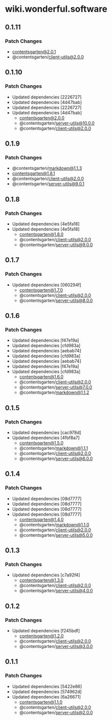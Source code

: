 # wiki.wonderful.software

## 0.1.11

### Patch Changes

- contentsgarten@2.0.1
- @contentsgarten/client-utils@2.0.0

## 0.1.10

### Patch Changes

- Updated dependencies [2226727]
- Updated dependencies [4d47bab]
- Updated dependencies [2226727]
- Updated dependencies [4d47bab]
  - contentsgarten@2.0.0
  - @contentsgarten/server-utils@10.0.0
  - @contentsgarten/client-utils@2.0.0

## 0.1.9

### Patch Changes

- @contentsgarten/markdown@1.1.3
- contentsgarten@1.8.1
- @contentsgarten/client-utils@2.0.0
- @contentsgarten/server-utils@9.0.1

## 0.1.8

### Patch Changes

- Updated dependencies [4e5fa18]
- Updated dependencies [4e5fa18]
  - contentsgarten@1.8.0
  - @contentsgarten/client-utils@2.0.0
  - @contentsgarten/server-utils@9.0.0

## 0.1.7

### Patch Changes

- Updated dependencies [060294f]
  - contentsgarten@1.7.0
  - @contentsgarten/client-utils@2.0.0
  - @contentsgarten/server-utils@8.0.0

## 0.1.6

### Patch Changes

- Updated dependencies [f47e19a]
- Updated dependencies [cfd983a]
- Updated dependencies [aebab74]
- Updated dependencies [cfd983a]
- Updated dependencies [aebab74]
- Updated dependencies [f47e19a]
- Updated dependencies [cfd983a]
  - contentsgarten@1.6.0
  - @contentsgarten/client-utils@2.0.0
  - @contentsgarten/server-utils@7.0.0
  - @contentsgarten/markdown@1.1.2

## 0.1.5

### Patch Changes

- Updated dependencies [cac978d]
- Updated dependencies [4fbf8a7]
  - contentsgarten@1.5.0
  - @contentsgarten/markdown@1.1.1
  - @contentsgarten/client-utils@2.0.0
  - @contentsgarten/server-utils@6.0.0

## 0.1.4

### Patch Changes

- Updated dependencies [08d7777]
- Updated dependencies [08d7777]
- Updated dependencies [08d7777]
- Updated dependencies [08d7777]
  - contentsgarten@1.4.0
  - @contentsgarten/markdown@1.1.0
  - @contentsgarten/client-utils@2.0.0
  - @contentsgarten/server-utils@5.0.0

## 0.1.3

### Patch Changes

- Updated dependencies [c7a92f4]
  - contentsgarten@1.3.0
  - @contentsgarten/client-utils@2.0.0
  - @contentsgarten/server-utils@4.0.0

## 0.1.2

### Patch Changes

- Updated dependencies [f245bdf]
  - contentsgarten@1.2.0
  - @contentsgarten/client-utils@2.0.0
  - @contentsgarten/server-utils@3.0.0

## 0.1.1

### Patch Changes

- Updated dependencies [5422e86]
- Updated dependencies [574962d]
- Updated dependencies [6a26671]
  - contentsgarten@1.1.0
  - @contentsgarten/client-utils@2.0.0
  - @contentsgarten/server-utils@2.0.0
